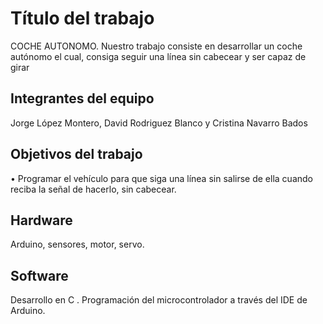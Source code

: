 # Título del trabajo

COCHE AUTONOMO. 
Nuestro trabajo consiste en desarrollar un coche autónomo el cual, consiga seguir una línea sin cabecear y ser capaz de girar

## Integrantes del equipo

Jorge López Montero, David Rodriguez Blanco y Cristina Navarro Bados

## Objetivos del trabajo

•	Programar el vehículo para que siga una línea sin salirse de ella cuando reciba la señal de hacerlo, sin cabecear.

## Hardware

Arduino, sensores, motor, servo.

## Software

Desarrollo en C . Programación del microcontrolador a través del IDE de Arduino.


